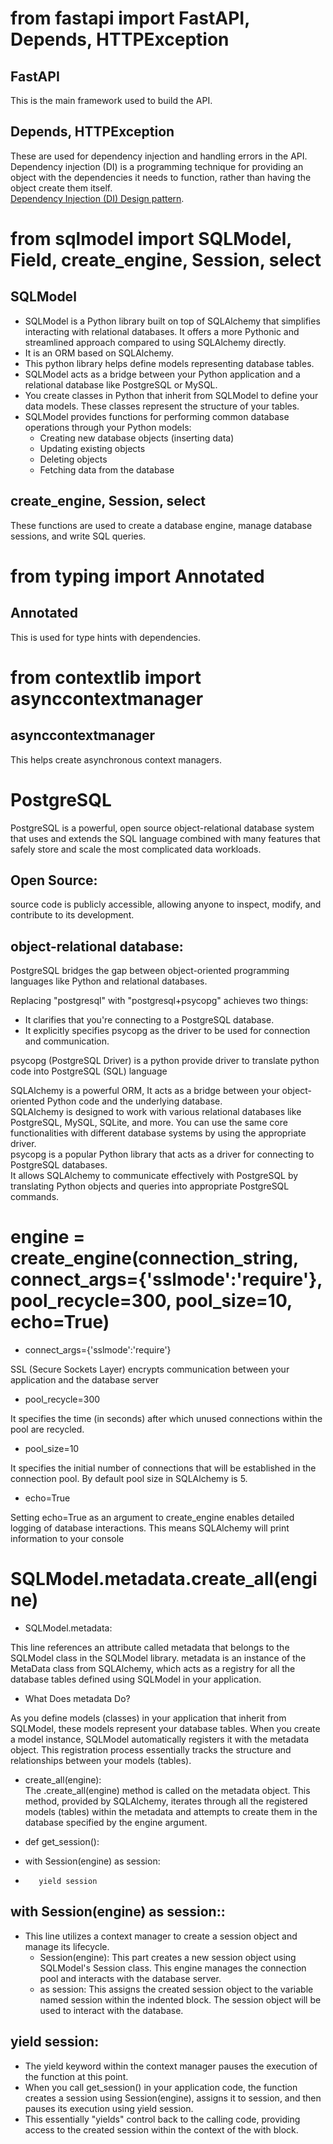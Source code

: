 # from fastapi import FastAPI, Depends, HTTPException
## FastAPI
This is the main framework used to build the API.  
## Depends, HTTPException
These are used for dependency injection and handling errors in the API.  
Dependency injection (DI) is a programming technique for providing an object with the dependencies it needs to function, rather than having the object create them itself.  
[Dependency Injection (DI) Design pattern](https://www.geeksforgeeks.org/dependency-injectiondi-design-pattern/).  

# from sqlmodel import SQLModel, Field, create_engine, Session, select  
## SQLModel  
* SQLModel is a Python library built on top of SQLAlchemy that simplifies interacting with relational databases. It offers a more Pythonic and streamlined approach compared to using SQLAlchemy directly.  
* It is an ORM based on SQLAlchemy.
* This python library helps define models representing database tables.  
* SQLModel acts as a bridge between your Python application and a relational database like PostgreSQL or MySQL.  
* You create classes in Python that inherit from SQLModel to define your data models. These classes represent the structure of your tables.  
* SQLModel provides functions for performing common database operations through your Python models:
    * Creating new database objects (inserting data)
    * Updating existing objects
    * Deleting objects
    * Fetching data from the database  
## create_engine, Session, select  
These functions are used to create a database engine, manage database sessions, and write SQL queries.  
# from typing import Annotated
## Annotated   
This is used for type hints with dependencies.  
# from contextlib import asynccontextmanager  
## asynccontextmanager  
This helps create asynchronous context managers.

# PostgreSQL
PostgreSQL is a powerful, open source object-relational database system that uses and extends the SQL language combined with many features that safely store and scale the most complicated data workloads.  
## Open Source:   
source code is publicly accessible, allowing anyone to inspect, modify, and contribute to its development.  
## object-relational database:   
PostgreSQL bridges the gap between object-oriented programming languages like Python and relational databases.  

Replacing "postgresql" with "postgresql+psycopg" achieves two things:  
* It clarifies that you're connecting to a PostgreSQL database.  
* It explicitly specifies psycopg as the driver to be used for connection and communication.    

psycopg (PostgreSQL Driver) is a python provide driver to translate python code into PostgreSQL (SQL) language 

SQLAlchemy is a powerful ORM,  It acts as a bridge between your object-oriented Python code and the underlying database.  
SQLAlchemy is designed to work with various relational databases like PostgreSQL, MySQL, SQLite, and more. You can use the same core functionalities with different database systems by using the appropriate driver.  
psycopg is a popular Python library that acts as a driver for connecting to PostgreSQL databases.  
It allows SQLAlchemy to communicate effectively with PostgreSQL by translating Python objects and queries into appropriate PostgreSQL commands.  

# engine = create_engine(connection_string, connect_args={'sslmode':'require'}, pool_recycle=300, pool_size=10, echo=True)

* connect_args={'sslmode':'require'}   

SSL (Secure Sockets Layer) encrypts communication between your application and the database server  

* pool_recycle=300  

It specifies the time (in seconds) after which unused connections within the pool are recycled.  

* pool_size=10  

It specifies the initial number of connections that will be established in the connection pool. By default pool size in SQLAlchemy is 5.  

* echo=True  

Setting echo=True as an argument to create_engine enables detailed logging of database interactions. This means SQLAlchemy will print information to your console

# SQLModel.metadata.create_all(engine)  

* SQLModel.metadata:  

This line references an attribute called metadata that belongs to the SQLModel class in the SQLModel library.
metadata is an instance of the MetaData class from SQLAlchemy, which acts as a registry for all the database tables defined using SQLModel in your application.  

* What Does metadata Do?

As you define models (classes) in your application that inherit from SQLModel, these models represent your database tables.
When you create a model instance, SQLModel automatically registers it with the metadata object. This registration process essentially tracks the structure and relationships between your models (tables).  

* create_all(engine):  
The .create_all(engine) method is called on the metadata object. This method, provided by SQLAlchemy, iterates through all the registered models (tables) within the metadata and attempts to create them in the database specified by the engine argument.  


* def get_session():  
*    with Session(engine) as session:   
*        yield session   

## with Session(engine) as session::

* This line utilizes a context manager to create a session object and manage its lifecycle.
    * Session(engine): This part creates a new session object using SQLModel's Session class. This engine manages the connection pool and interacts with the database server.  
    * as session: This assigns the created session object to the variable named session within the indented block. The session object will be used to interact with the database.  

## yield session:

* The yield keyword within the context manager pauses the execution of the function at this point.
* When you call get_session() in your application code, the function creates a session using Session(engine), assigns it to session, and then pauses its execution using yield session.
* This essentially "yields" control back to the calling code, providing access to the created session within the context of the with block.